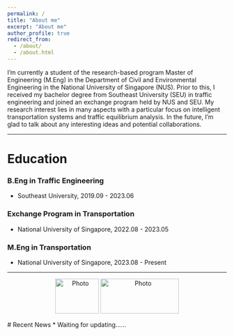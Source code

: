 ```yaml
---
permalink: /
title: "About me"
excerpt: "About me"
author_profile: true
redirect_from: 
  - /about/
  - /about.html
---
```


<!-- 
<p align="center">
  <img src="https://520yrn.github.io//files/image.png" alt="Photo" style="width: 180px;height: 80px;"/>
</p>
-->
I’m currently a student of the research-based program Master of Engineering (M.Eng) in the Department of Civil and Environmental Engineering in the National University of Singapore (NUS). Prior to this, I received my bachelor degree from Southeast University (SEU) in traffic engineering and joined an exchange program held by NUS and SEU. My research interest lies in many aspects with a particular focus on intelligent transportation systems and traffic equilibrium analysis. In the future, I’m glad to talk about any interesting ideas and potential collaborations.
<hr/>

# Education

### B.Eng in Traffic Engineering
+ Southeast University, 2019.09 - 2023.06

### Exchange Program in Transportation
+ National University of Singapore, 2022.08 - 2023.05

### M.Eng in Transportation
+ National University of Singapore, 2023.08 - Present

<hr/>
<p align="center">
  <img src="https://520yrn.github.io//files/SEU.png" alt="Photo" style="width: 100px;height: 80px;"/>
  <img src="https://520yrn.github.io//files/NUS.png" alt="Photo" style="width: 180px;height: 80px;"/>
</p>
# Recent News
* Waiting for updating......

